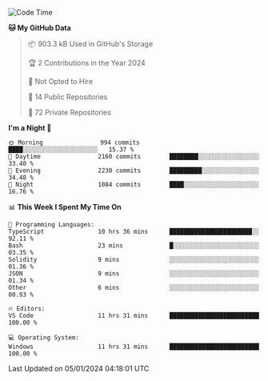 <!--START_SECTION:waka-->
![Code Time](http://img.shields.io/badge/Code%20Time-5%2C076%20hrs%2039%20mins-blue)

**🐱 My GitHub Data** 

> 📦 903.3 kB Used in GitHub's Storage 
 > 
> 🏆 2 Contributions in the Year 2024
 > 
> 🚫 Not Opted to Hire
 > 
> 📜 14 Public Repositories 
 > 
> 🔑 72 Private Repositories 
 > 
**I'm a Night 🦉** 

```text
🌞 Morning                994 commits         ████░░░░░░░░░░░░░░░░░░░░░   15.37 % 
🌆 Daytime                2160 commits        ████████░░░░░░░░░░░░░░░░░   33.40 % 
🌃 Evening                2230 commits        █████████░░░░░░░░░░░░░░░░   34.48 % 
🌙 Night                  1084 commits        ████░░░░░░░░░░░░░░░░░░░░░   16.76 % 
```


📊 **This Week I Spent My Time On** 

```text
💬 Programming Languages: 
TypeScript               10 hrs 36 mins      ███████████████████████░░   92.11 % 
Bash                     23 mins             █░░░░░░░░░░░░░░░░░░░░░░░░   03.35 % 
Solidity                 9 mins              ░░░░░░░░░░░░░░░░░░░░░░░░░   01.36 % 
JSON                     9 mins              ░░░░░░░░░░░░░░░░░░░░░░░░░   01.34 % 
Other                    6 mins              ░░░░░░░░░░░░░░░░░░░░░░░░░   00.93 % 

🔥 Editors: 
VS Code                  11 hrs 31 mins      █████████████████████████   100.00 % 

💻 Operating System: 
Windows                  11 hrs 31 mins      █████████████████████████   100.00 % 
```


 Last Updated on 05/01/2024 04:18:01 UTC
<!--END_SECTION:waka-->

